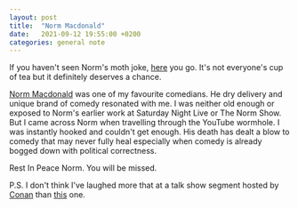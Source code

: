 ```yaml
---
layout: post
title:  "Norm Macdonald"
date:   2021-09-12 19:55:00 +0200
categories: general note
---
```

If you haven't seen Norm's moth joke, [here](https://www.youtube.com/watch?v=YxD3pT8C9-A) you go. It's not everyone's cup of tea but it definitely deserves a chance.

[Norm Macdonald](https://en.wikipedia.org/wiki/Norm_Macdonald) was one of my favourite comedians. He dry delivery and unique brand of comedy resonated with me. I was neither old enough or exposed to Norm's earlier work at Saturday Night Live or The Norm Show. But I came across Norm when travelling through the YouTube wormhole. I was instantly hooked and couldn't get enough. His death has dealt a blow to comedy that may never fully heal especially when comedy is already bogged down with political correctness.

Rest In Peace Norm. You will be missed.

P.S. I don't think I've laughed more that at a talk show segment hosted by [Conan](https://en.wikipedia.org/wiki/Conan_O'Brien) than [this](https://www.youtube.com/watch?v=bKmadR4Ye54) one.